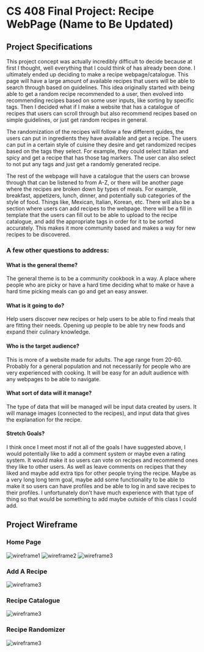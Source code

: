 # CS 408 Final Project: Recipe WebPage (Name to Be Updated)

## Project Specifications

This project concept was actually incredibly difficult to decide because at first I thought, well everything that I could think of has already been done. I ultimately ended up deciding to make a recipe webpage/catalogue. This page will have a large amount of available recipes that users will be able to search through based on guidelines. This idea originally started with being able to get a random recipe recommended to a user, then evolved into recommending recipes based on some user inputs, like sorting by specific tags. Then I decided what if I make a website that has a catalogue of recipes that users can scroll through but also recommend recipes based on simple guidelines, or just get random recipes in general. 

The randomization of the recipes will follow a few different guides, the users can put in ingredients they have available and get a recipe. The users can put in a certain style of cuisine they desire and get randomized recipes based on the tags they select. For example, they could select Italian and spicy and get a recipe that has those tag markers. The user can also select to not put any tags and just get a randomly generated recipe. 

The rest of the webpage will have a catalogue that the users can browse through that can be listened to from A-Z, or there will be another page where the recipes are broken down by types of meals. For example, breakfast, appetizers, lunch, dinner, and potentially sub categories of the style of food. Things like, Mexican, Italian, Korean, etc. There will also be a section where users can add recipes to the webpage. there will be a fill in template that the users can fill out to be able to upload to the recipe catalogue, and add the appropriate tags in order for it to be sorted accurately. This makes it more community based and makes a way for new recipes to be discovered.
 
### A few other questions to address: 

#### What is the general theme? 
The general theme is to be a community cookbook in a way. A place where people who are picky or have a hard time deciding what to make or have a hard time picking meals can go and get an easy answer.

#### What is it going to do? 
Help users discover new recipes or help users to be able to find meals that are fitting their needs. Opening up people to be able try new foods and expand their culinary knowledge.

#### Who is the target audience?
This is more of a website made for adults. The age range from 20-60. Probably for a general population and not necessarily for people who are very experienced with cooking. It will be easy for an adult audience with any webpages to be able to navigate.

#### What sort of data will it manage? 
The type of data that will be managed will be input data created by users. It will manage images (connected to the recipes), and input data that gives the explanation for the recipe. 

#### Stretch Goals?
I think once I meet most if not all of the goals I have suggested above, I would potentially like to add a comment system or maybe even a rating system. It would make it so users can vote on recipes and recommend ones they like to   other users. As well as leave comments on recipes that they liked and maybe add extra tips for other people trying the recipe. Maybe as a very long long term goal, maybe add some functionality to be able to make it so users can have profiles and be able to log in and save recipes to their profiles. I unfortunately don’t have much experience with that type of thing so that would be something to add maybe outside of this class I could add.



## Project Wireframe

### Home Page
![wireframe1](framework.PNG)
![wireframe2](framework_2.PNG)
![wireframe3](framework_3.PNG)

### Add A Recipe 
![wireframe3](add_a_recipe.PNG)

### Recipe Catalogue
![wireframe3](Recipe_Catalogue.PNG)

### Recipe Randomizer
![wireframe3](randomizer.PNG)